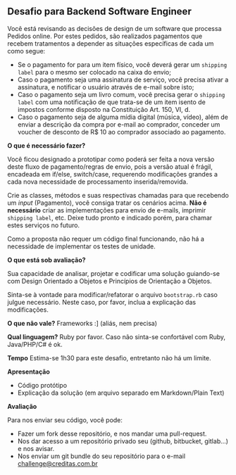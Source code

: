## Desafio para Backend Software Engineer 

Você está revisando as decisões de design de um software que processa Pedidos online. Por estes pedidos, são realizados pagamentos que
recebem tratamentos a depender as situações específicas de cada um como segue:

  - Se o pagamento for para um item físico, você deverá gerar um `shipping label` para o mesmo ser colocado na caixa do envio;
  - Caso o pagamento seja uma assinatura de serviço, você precisa ativar a assinatura, e notificar o usuário através de e-mail sobre isto;
  - Caso o pagamento seja um livro comum, você precisa gerar o `shipping label` com uma notificação de que trata-se de um item isento de impostos
conforme disposto na Constituição Art. 150, VI, d.
  - Caso o pagamento seja de alguma mídia digital (música, vídeo), além de enviar a descrição da compra por e-mail ao comprador, conceder um voucher de desconto de R$ 10 ao comprador associado ao pagamento.

__O que é necessário fazer?__

Você ficou designado a prototipar como poderá ser feita a nova versão deste fluxo de pagamento/regras de envio, pois a versão atual é 
frágil, encadeada em if/else, switch/case, requerendo modificações grandes a cada nova necessidade de processamento inserida/removida.

Crie as classes, métodos e suas respectivas chamadas para que recebendo um _input_ (Pagamento), você consiga tratar os cenários acima.
__Não é necessário__ criar as implementações para envio de e-mails, imprimir `shipping label`, etc. Deixe tudo pronto e indicado porém, para chamar estes serviços no futuro.

Como a proposta não requer um código final funcionando, não há a necessidade de implementar os testes de unidade.

__O que está sob avaliação?__

Sua capacidade de analisar, projetar e codificar uma solução guiando-se com Design Orientado a Objetos e Princípios de Orientação a Objetos.

Sinta-se à vontade para modificar/refatorar o arquivo `bootstrap.rb` caso julgue necessário. Neste caso, por favor, inclua a explicação das modificações.

__O que não vale?__
Frameworks :] (aliás, nem precisa)

__Qual linguagem?__
Ruby por favor. Caso não sinta-se confortável com Ruby, Java/PHP/C# é ok.

__Tempo__
Estima-se 1h30 para este desafio, entretanto não há um limite.

__Apresentação__
  - Código protótipo
  - Explicação da solução (em arquivo separado em Markdown/Plain Text)

__Avaliação__

Para nos enviar seu código, você pode:

* Fazer um fork desse repositório, e nos mandar uma pull-request.
* Nos dar acesso a um repositório privado seu (github, bitbucket, gitlab...) e nos avisar.
* Nos enviar um git bundle do seu repositório para o e-mail challenge@creditas.com.br
